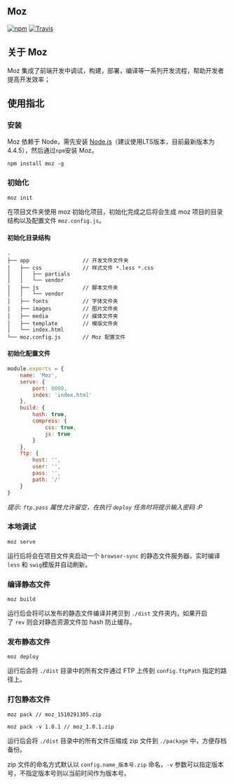 ## Moz

[![npm](https://img.shields.io/npm/dt/moz.svg?maxAge=2592000)](https://www.npmjs.com/package/moz)
[![Travis](https://img.shields.io/travis/loo2k/Moz.svg?maxAge=2592000)](https://travis-ci.org/loo2k/Moz)

## 关于 Moz

Moz 集成了前端开发中调试，构建，部署，编译等一系列开发流程，帮助开发者提高开发效率；

## 使用指北

### 安装

Moz 依赖于 Node，需先安装 [Node.js](https://nodejs.org/en/)（建议使用LTS版本，目前最新版本为4.4.5），然后通过`npm`安装  Moz。

```shell
npm install moz -g
```

### 初始化

```shell
moz init
```

在项目文件夹使用 moz 初始化项目，初始化完成之后将会生成 moz 项目的目录结构以及配置文件 `moz.config.js`。

#### 初始化目录结构
```shell
.
├── app                 // 开发文件文件夹
│   ├── css             // 样式文件 *.less *.css
│   │   ├── partials
│   │   └── vendor
│   ├── js              // 脚本文件夹
│   │   └── vendor
│   ├── fonts           // 字体文件夹
│   ├── images          // 图片文件夹
│   ├── media           // 媒体文件夹
│   ├── template        // 模版文件夹
│   └── index.html
└── moz.config.js       // Moz 配置文件
```

#### 初始化配置文件
```js
module.exports = {
    name: 'Moz',
    serve: {
        port: 8080,
        index: 'index.html'
    },
    build: {
        hash: true,
        compress: {
            css: true,
            js: true
        }
    },
    ftp: {
        host: '',
        user: '',
        pass: '',
        path: '/'
    }
}


```

*提示: `ftp.pass` 属性允许留空，在执行 `deploy` 任务时将提示输入密码 :P*

### 本地调试

```shell
moz serve
```

运行后将会在项目文件夹启动一个 `browser-sync` 的静态文件服务器，实时编译 `less` 和 `swig`模版并自动刷新。

### 编译静态文件

```shell
moz build
```

运行后会将可以发布的静态文件编译并拷贝到 `./dist` 文件夹内，如果开启了 `rev` 则会对静态资源文件加 hash 防止缓存。

### 发布静态文件

```shell
moz deploy
```

运行后会将 `./dist` 目录中的所有文件通过 FTP 上传到 `config.ftpPath` 指定的路径上。

### 打包静态文件

```shell
moz pack // moz_1510291305.zip

moz pack -v 1.0.1 // moz_1.0.1.zip
```

运行后会将 `./dist` 目录中的所有文件压缩成 zip 文件到 `./package` 中，方便存档备份。

zip 文件的命名方式默认以 `config.name_版本号.zip` 命名，`-v` 参数可以指定版本号，不指定版本号则以当前时间作为版本号。
